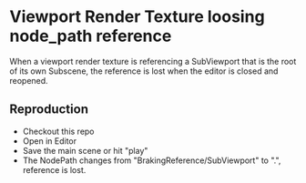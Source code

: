 # Viewport Render Texture loosing node_path reference

When a viewport render texture is referencing a SubViewport that is the root of its own Subscene, the reference is lost when the editor is closed and reopened.

## Reproduction

- Checkout this repo
- Open in Editor
- Save the main scene or hit "play"
- The NodePath changes from "BrakingReference/SubViewport" to ".", reference is lost.
